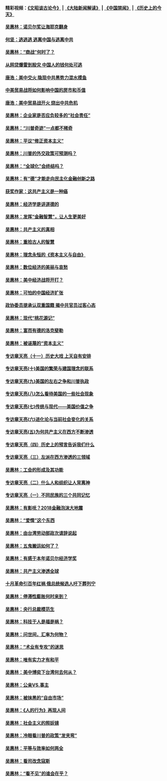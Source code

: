 #### 精彩视频：[《文昭谈古论今》](https://github.com/gfw-breaker/wenzhao/blob/master/README.md?t=01290930) | [《大陆新闻解读》](https://github.com/gfw-breaker/ntdtv-comedy/blob/master/README.md?t=01290930) | [《中国禁闻》](https://github.com/gfw-breaker/ntdtv-news/blob/master/README.md?t=01290930) | [《历史上的今天》](https://github.com/gfw-breaker/today-in-history/blob/master/README.md?t=01290930) 

#### [吴惠林：诺贝尔奖让海耶克翻身](../pages/nsc423/n10890049.md?t=01290930) 

#### [何坚：逃逃逃 逃离中国与逃离中共](../pages/nsc423/n10592891.md?t=01290930) 

#### [吴惠林：“商战”何时了？](../pages/nsc423/n10573558.md?t=01290930) 

#### [从网贷爆雷到股灾 中国人的钱何处可逃](../pages/nsc423/n10572800.md?t=01290930) 

#### [唐浩：美中交火 隐现中共黑势力混水摸鱼](../pages/nsc423/n10544040.md?t=01290930) 

#### [中美贸易战将如何影响中国的房市和币值](../pages/nsc423/n10543697.md?t=01290930) 

#### [唐浩：美中贸易战开火 烧出中共危机](../pages/nsc423/n10540126.md?t=01290930) 

#### [吴惠林：企业家是否应负较多的“社会责任”](../pages/nsc423/n10535022.md?t=01290930) 

#### [吴惠林：“川普奇迹”一点都不稀奇](../pages/nsc423/n10512808.md?t=01290930) 

#### [吴惠林：平议“修正资本主义”](../pages/nsc423/n10495724.md?t=01290930) 

#### [吴惠林：川普的外交政策可预测吗？](../pages/nsc423/n10462387.md?t=01290930) 

#### [吴惠林：“全球化”会终结吗？](../pages/nsc423/n10452838.md?t=01290930) 

#### [吴惠林：有“德”才能走向民主化金融创新之路](../pages/nsc423/n10432292.md?t=01290930) 

#### [获奖作家：这共产主义是一种癌](../pages/nsc423/n10431541.md?t=01290930) 

#### [吴惠林：经济学是讲道德的](../pages/nsc423/n10398014.md?t=01290930) 

#### [吴惠林：发挥“金融智慧”，让人生更美好](../pages/nsc423/n10375019.md?t=01290930) 

#### [吴惠林：共产主义的真相](../pages/nsc423/n10351394.md?t=01290930) 

#### [吴惠林：重拾古人的智慧](../pages/nsc423/n10337691.md?t=01290930) 

#### [吴惠林：理念永恒的《资本主义与自由》](../pages/nsc423/n10316274.md?t=01290930) 

#### [吴惠林：数位经济的美丽与哀愁](../pages/nsc423/n10292946.md?t=01290930) 

#### [吴惠林：美中经济战将开打？](../pages/nsc423/n10258825.md?t=01290930) 

#### [吴惠林：可怕的中国经济扩张](../pages/nsc423/n10219147.md?t=01290930) 

#### [政协委员提承认双重国籍 揭中共官员过客心态](../pages/nsc423/n10208809.md?t=01290930) 

#### [吴惠林：现代“桃花源记”](../pages/nsc423/n10185234.md?t=01290930) 

#### [吴惠林：富而有德的洛克斐勒](../pages/nsc423/n10142264.md?t=01290930) 

#### [吴惠林：被诬蔑的“资本主义”](../pages/nsc423/n10124816.md?t=01290930) 

#### [专访章天亮（十一）历史大戏 上天自有安排](../pages/nsc423/n10094905.md?t=01290930) 

#### [专访章天亮(十)美国的繁荣与建国理念的联系](../pages/nsc423/n10094899.md?t=01290930) 

#### [专访章天亮(九)美国的左右之争和川普执政](../pages/nsc423/n10094889.md?t=01290930) 

#### [专访章天亮(八)怎么看待美国的一些社会现象](../pages/nsc423/n10094857.md?t=01290930) 

#### [专访章天亮(七)传统与现代——美国价值之争](../pages/nsc423/n10093140.md?t=01290930) 

#### [专访章天亮(六)进化论与当前社会变化的关系](../pages/nsc423/n10092036.md?t=01290930) 

#### [专访章天亮(五)为何共产主义在西方不断渗透](../pages/nsc423/n10083620.md?t=01290930) 

#### [专访章天亮（四）历史上的预言告诉我们什么](../pages/nsc423/n10083606.md?t=01290930) 

#### [专访章天亮（三）左派在西方渗透的三领域](../pages/nsc423/n10081115.md?t=01290930) 

#### [吴惠林：工会的形成及其功能](../pages/nsc423/n10080633.md?t=01290930) 

#### [专访章天亮（二）什么人和组织让人背离神](../pages/nsc423/n10076637.md?t=01290930) 

#### [专访章天亮（一）不同民族的三个共同记忆](../pages/nsc423/n10074188.md?t=01290930) 

#### [吴惠林：有影呒？2018金融泡沫大地震](../pages/nsc423/n10040534.md?t=01290930) 

#### [吴惠林：“爱情”这个东西](../pages/nsc423/n10019423.md?t=01290930) 

#### [吴惠林：由台湾劳动部政次请辞说起](../pages/nsc423/n9979679.md?t=01290930) 

#### [吴惠林：五鬼搬运如何了？](../pages/nsc423/n9925338.md?t=01290930) 

#### [吴惠林：有感于本年诺贝尔经济学奖](../pages/nsc423/n9871883.md?t=01290930) 

#### [吴惠林：共产主义渗透全球](../pages/nsc423/n9812748.md?t=01290930) 

#### [十月革命引百年红祸 俄总统候选人吁下葬列宁](../pages/nsc423/n9810182.md?t=01290930) 

#### [吴惠林：停滞性膨胀何时来到？](../pages/nsc423/n9764136.md?t=01290930) 

#### [吴惠林：央行总裁模范生](../pages/nsc423/n9728134.md?t=01290930) 

#### [吴惠林：科技于人是福是祸？](../pages/nsc423/n9672982.md?t=01290930) 

#### [吴惠林：问世间，汇率为何物？](../pages/nsc423/n9621788.md?t=01290930) 

#### [吴惠林：“术业有专攻”的迷思](../pages/nsc423/n9580363.md?t=01290930) 

#### [吴惠林：唯有实力才有和平](../pages/nsc423/n9529599.md?t=01290930) 

#### [吴惠林：美中博奕下台湾何去何从？](../pages/nsc423/n9483598.md?t=01290930) 

#### [吴惠林：公亲VS.事主](../pages/nsc423/n9425637.md?t=01290930) 

#### [吴惠林：被抹黑的“自由市场”](../pages/nsc423/n9351545.md?t=01290930) 

#### [吴惠林：《人的行为》再现人间](../pages/nsc423/n9296339.md?t=01290930) 

#### [吴惠林：社会主义的照妖镜](../pages/nsc423/n9243460.md?t=01290930) 

#### [吴惠林：冷眼看川普的政策“发夹弯”](../pages/nsc423/n9120684.md?t=01290930) 

#### [吴惠林：平等与效率如何两全](../pages/nsc423/n9075430.md?t=01290930) 

#### [吴惠林：看司改念寇斯](../pages/nsc423/n9024915.md?t=01290930) 

#### [吴惠林：“看不见”的谁会在乎？](../pages/nsc423/n8977488.md?t=01290930) 

